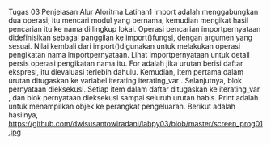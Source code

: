 Tugas 03
Penjelasan Alur Aloritma Latihan1 Import adalah menggabungkan dua operasi; itu mencari modul yang bernama, kemudian mengikat hasil pencarian itu ke nama di lingkup lokal. Operasi pencarian importpernyataan didefinisikan sebagai panggilan ke import()fungsi, dengan argumen yang sesuai. Nilai kembali dari import()digunakan untuk melakukan operasi pengikatan nama importpernyataan. Lihat importpernyataan untuk detail persis operasi pengikatan nama itu. For adalah jika urutan berisi daftar ekspresi, itu dievaluasi terlebih dahulu. Kemudian, item pertama dalam urutan ditugaskan ke variabel iterating iterating_var . Selanjutnya, blok pernyataan dieksekusi. Setiap item dalam daftar ditugaskan ke iterating_var , dan blok pernyataan dieksekusi sampai seluruh urutan habis. Print adalah untuk menampilkan objek ke perangkat pengeluaran. Berikut adalah hasilnya, https://github.com/dwisusantowiradani/labpy03/blob/master/screen_prog01.jpg
